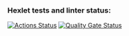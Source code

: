 ### Hexlet tests and linter status:
[![Actions Status](https://github.com/Rbeat542/java-project-72/actions/workflows/hexlet-check.yml/badge.svg)](https://github.com/Rbeat542/java-project-72/actions)
[![Quality Gate Status](https://sonarcloud.io/api/project_badges/measure?project=Rbeat542_java-project-72&metric=alert_status)](https://sonarcloud.io/summary/new_code?id=Rbeat542_java-project-72)
